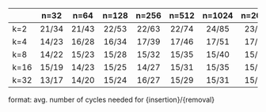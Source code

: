 |       | n=32   |  n=64   |  n=128  |  n=256  |  n=512  |  n=1024 |  n=2048 |  n=4096 |  n=8192
| :-    |  :-:   |   :-:   |   :-:   |   :-:   |   :-:   |   :-:   |   :-:   |   :-:   |   :-:  
| k=2   | 21/34  |  21/43  |  22/53  |  22/63  |  22/74  |  24/85  |  23/96  |  23/107 |  23/118
| k=4   | 14/23  |  16/28  |  16/34  |  17/39  |  17/46  |  17/51  |  17/57  |  17/63  |  17/69 
| k=8   | 14/22  |  15/23  |  15/28  |  15/32  |  15/35  |  15/40  |  15/45  |  15/48  |  15/53 
| k=16  | 15/19  |  14/23  |  15/25  |  14/27  |  15/31  |  15/35  |  15/38  |  15/41  |  15/44 
| k=32  | 13/17  |  14/20  |  15/24  |  16/27  |  15/29  |  15/31  |  15/34  |  15/38  |  15/41 

format: avg. number of cycles needed for {insertion}/{removal}